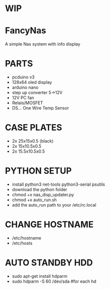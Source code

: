 # WIP

# FancyNas
A simple Nas system with info display


# PARTS
* pcduino v3
* 128x64 oled display
* arduino nano
* step up converter 5->12V
* 12V PC fan
* Relais/MOSFET
* DS... One Wire Temp Sensor

# CASE PLATES
* 2x 25x15x0.5 (black)
* 2x 15x10.5x0.5
* 2x 15.5x10.5x0.5

# PYTHON SETUP
* install python3 net-tools python3-serial psutils
* download the python folder
* chmod +x nas_disp_updater.py
* chmod +x auto_run.sh
* add the auto_run path to your /etc/rc.local

# CHANGE HOSTNAME
* /etc/hostname 
* /etc/hosts

# AUTO STANDBY HDD
* sudo apt-get install hdparm
* sudo hdparm -S 60 /dev/sda #for each hd
